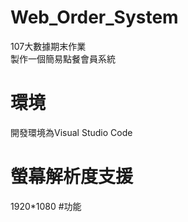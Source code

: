 # Web_Order_System
107大數據期末作業<br>
製作一個簡易點餐會員系統
# 環境
開發環境為Visual Studio Code
# 螢幕解析度支援
1920*1080
#功能

